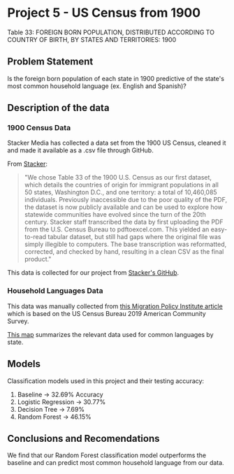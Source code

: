 # Project 5 - US Census from 1900

Table 33: FOREIGN BORN POPULATION, DISTRIBUTED ACCORDING TO COUNTRY OF BIRTH, BY STATES AND TERRITORIES: 1900

## Problem Statement

Is the foreign born population of each state in 1900 predictive of the state's most common household language (ex. English and Spanish)?

## Description of the data


### 1900 Census Data
Stacker Media has collected a data set from the 1900 US Census, cleaned it and made it available as a .csv file through GitHub.

From [Stacker](https://blog.stacker.com/stackers-first-data-drop-immigrant-populations-of-1900/): 
>"We chose Table 33 of the 1900 U.S. Census as our first dataset, which details the countries of origin for immigrant populations in all 50 states, Washington D.C., and one territory: a total of 10,460,085 individuals. Previously inaccessible due to the poor quality of the PDF, the dataset is now publicly available and can be used to explore how statewide communities have evolved since the turn of the 20th century.
Stacker staff transcribed the data by first uploading the PDF from the U.S. Census Bureau to pdftoexcel.com. This yielded an easy-to-read tabular dataset, but still had gaps where the original file was simply illegible to computers. The base transcription was reformatted, corrected, and checked by hand, resulting in a clean CSV as the final product."

This data is collected for our project from [Stacker's GitHub](https://github.com/stacker-media/data/blob/main/1900-census-immigrant-state/1900-census-immigrant-pop-state.csv).

### Household Languages Data
This data was manually collected from [this Migration Policy Institute article](https://www.migrationpolicy.org/article/frequently-requested-statistics-immigrants-and-immigration-united-states-2020#demographic-educational-linguistic) which is based on the US Census Bureau 2019 American Community Survey.

[This map](./images/Lang_map_.png) summarizes the relevant data used for common languages by state.

## Models

Classification models used in this project and their testing accuracy:

1. Baseline -> 32.69% Accuracy
1. Logistic Regression -> 30.77%
1. Decision Tree -> 7.69%
1. Random Forest -> 46.15%

## Conclusions and Recomendations

We find that our Random Forest classification model outperforms the baseline and can predict most common household language from our data.